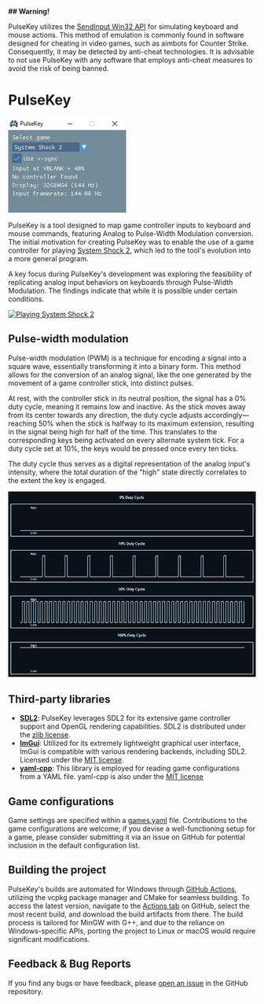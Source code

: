**## Warning!**

PulseKey utilizes the [SendInput Win32 API](https://learn.microsoft.com/en-us/windows/win32/api/winuser/nf-winuser-sendinput) for simulating keyboard and mouse actions. This method of emulation is commonly found in software designed for cheating in video games, such as aimbots for Counter Strike. Consequently, it may be detected by anti-cheat technologies. It is advisable to not use PulseKey with any software that employs anti-cheat measures to avoid the risk of being banned.

# PulseKey

![PulseKey](https://github.com/Donitzo/pulsekey/blob/main/images/pulsekey.png)

PulseKey is a tool designed to map game controller inputs to keyboard and mouse commands, featuring Analog to Pulse-Width Modulation conversion. The initial motivation for creating PulseKey was to enable the use of a game controller for playing [System Shock 2](https://store.steampowered.com/app/238210/System_Shock_2/), which led to the tool's evolution into a more general program.

A key focus during PulseKey's development was exploring the feasibility of replicating analog input behaviors on keyboards through Pulse-Width Modulation. The findings indicate that while it is possible under certain conditions.

[![Playing System Shock 2](https://img.youtube.com/vi/Eh83MLCsoFQ/0.jpg)](https://www.youtube.com/watch?v=Eh83MLCsoFQ)

## Pulse-width modulation

Pulse-width modulation (PWM) is a technique for encoding a signal into a square wave, essentially transforming it into a binary form. This method allows for the conversion of an analog signal, like the one generated by the movement of a game controller stick, into distinct pulses.

At rest, with the controller stick in its neutral position, the signal has a 0% duty cycle, meaning it remains low and inactive. As the stick moves away from its center towards any direction, the duty cycle adjusts accordingly—reaching 50% when the stick is halfway to its maximum extension, resulting in the signal being high for half of the time. This translates to the corresponding keys being activated on every alternate system tick. For a duty cycle set at 10%, the keys would be pressed once every ten ticks.

The duty cycle thus serves as a digital representation of the analog input's intensity, where the total duration of the "high" state directly correlates to the extent the key is engaged.

![Duty Cycle](https://github.com/Donitzo/pulsekey/blob/main/images/duty_cycle.png)

## Third-party libraries

- [**SDL2**](https://www.libsdl.org): PulseKey leverages SDL2 for its extensive game controller support and OpenGL rendering capabilities. SDL2 is distributed under the [zlib license](https://www.libsdl.org/license.php).
- [**ImGui**](https://github.com/ocornut/imgui): Utilized for its extremely lightweight graphical user interface, ImGui is compatible with various rendering backends, including SDL2. Licensed under the [MIT license](https://github.com/ocornut/imgui?tab=MIT-1-ov-file#readme).
- [**yaml-cpp**](https://github.com/jbeder/yaml-cpp): This library is employed for reading game configurations from a YAML file. yaml-cpp is also under the [MIT license](https://github.com/jbeder/yaml-cpp?tab=MIT-1-ov-file#readme)

## Game configurations

Game settings are specified within a [games.yaml](./config/games.yaml) file. Contributions to the game configurations are welcome; if you devise a well-functioning setup for a game, please consider submitting it via an issue on GitHub for potential inclusion in the default configuration list.

## Building the project

PulseKey's builds are automated for Windows through [GitHub Actions](https://github.com/Donitzo/pulsekey/actions), utilizing the vcpkg package manager and CMake for seamless building. To access the latest version, navigate to the [Actions tab](https://github.com/Donitzo/pulsekey/actions) on GitHub, select the most recent build, and download the build artifacts from there. The build process is tailored for MinGW with G++, and due to the reliance on Windows-specific APIs, porting the project to Linux or macOS would require significant modifications.

## Feedback & Bug Reports

If you find any bugs or have feedback, please [open an issue](https://github.com/Donitzo/pulsekey/issues) in the GitHub repository.
